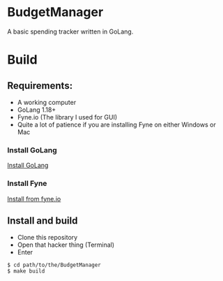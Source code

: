 # BudgetManager
A basic spending tracker written in GoLang.

# Build
## Requirements:
- A working computer
- GoLang 1.18+
- Fyne.io (The library I used for GUI)
- Quite a lot of patience if you are installing Fyne on either Windows or Mac

### Install GoLang
[Install GoLang](https://go.dev/)

### Install Fyne
[Install from fyne.io](https://fyne.io/)

## Install and build
- Clone this repository
- Open that hacker thing (Terminal)
- Enter 
```
$ cd path/to/the/BudgetManager
$ make build
```